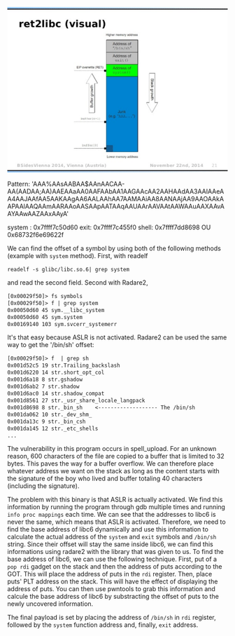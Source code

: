 ![](./img/ret2libc_picture.png)

Pattern:
'AAA%AAsAABAA$AAnAACAA-AA(AADAA;AA)AAEAAaAA0AAFAAbAA1AAGAAcAA2AAHAAdAA3AAIAAeAA4AAJAAfAA5AAKAAgAA6AALAAhAA7AAMAAiAA8AANAAjAA9AAOAAkAAPAAlAAQAAmAARAAoAASAApAATAAqAAUAArAAVAAtAAWAAuAAXAAvAAYAAwAAZAAxAAyA'

system : 0x7ffff7c50d60
exit: 0x7ffff7c455f0 
shell: 0x7ffff7dd8698 OU 0x68732f6e69622f

We can find the offset of a symbol by using both of the following methods (example with `system` method). First, with readelf
```
readelf -s glibc/libc.so.6| grep system
```
and read the second field.
Second with Radare2,
```
[0x00029f50]> fs symbols
[0x00029f50]> f | grep system
0x00050d60 45 sym.__libc_system
0x00050d60 45 sym.system
0x00169140 103 sym.svcerr_systemerr
```
It's that easy because ASLR is not activated. Radare2 can be used the same way to get the '/bin/sh' offset:
```
[0x00029f50]> f  | grep sh
0x001d52c5 19 str.Trailing_backslash
0x001d6220 14 str.short_opt_col
0x001d6a18 8 str.gshadow
0x001d6ab2 7 str.shadow
0x001d6ac0 14 str.shadow_compat
0x001d8561 27 str._usr_share_locale_langpack
0x001d8698 8 str._bin_sh    <------------------- The /bin/sh
0x001da062 10 str._dev_shm_
0x001da13c 9 str._bin_csh
0x001da145 12 str._etc_shells
...
``` 

The vulnerability in this program occurs in spell_upload. For an unknown reason, 600 characters of the file are copied to a buffer that is limited to 32 bytes. This paves the way for a buffer overflow. We can therefore place whatever address we want on the stack as long as the content starts with the signature of the boy who lived and buffer totaling 40 characters (including the signature).

The problem with this binary is that ASLR is actually activated. We find this information by running the program through gdb multiple times and running `info proc mappings` each time. We can see that the addresses to libc6 is never the same, which means that ASLR is activated. 
Therefore, we need to find the base address of libc6 dynamically and use this information to calculate the actual address of the `system` and `exit` symbols and `/bin/sh` string. Since their offset will stay the same inside libc6, we can find this informations using radare2 with the library that was given to us. To find the base address of libc6, we can use the following technique. First, put of a `pop rdi` gadget on the stack and then the address of puts according to the GOT. This will place the address of puts in the `rdi` register. Then, place puts' PLT address on the stack. This will have the effect of displaying the address of puts. You can then use pwntools to grab this information and calcule the base address of libc6 by substracting the offset of puts to the newly uncovered information.

The final payload is set by placing the address of `/bin/sh` in `rdi` register, followed by the `system` function address and, finally, `exit` address.
